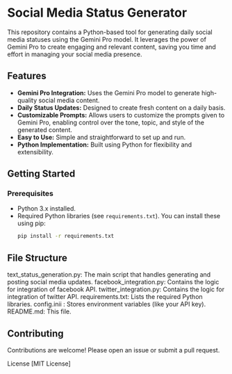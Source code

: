 # Social Media Status Generator

This repository contains a Python-based tool for generating daily social media statuses using the Gemini Pro model.  It leverages the power of Gemini Pro to create engaging and relevant content, saving you time and effort in managing your social media presence.

## Features

* **Gemini Pro Integration:**  Uses the Gemini Pro model to generate high-quality social media content.
* **Daily Status Updates:** Designed to create fresh content on a daily basis.
* **Customizable Prompts:**  Allows users to customize the prompts given to Gemini Pro, enabling control over the tone, topic, and style of the generated content.
* **Easy to Use:** Simple and straightforward to set up and run.
* **Python Implementation:** Built using Python for flexibility and extensibility.

## Getting Started

### Prerequisites

* Python 3.x installed.
* Required Python libraries (see `requirements.txt`).  You can install these using pip:
  ```bash
  pip install -r requirements.txt

## File Structure
text_status_generation.py: The main script that handles generating and posting social media updates.
facebook_integration.py: Contains the logic for integration of facebook API.
twitter_integration.py: Contains the logic for integration of twitter API.
requirements.txt: Lists the required Python libraries.
config.inii : Stores environment variables (like your API key).
README.md: This file.

## Contributing
Contributions are welcome! Please open an issue or submit a pull request.

License
[MIT License]
